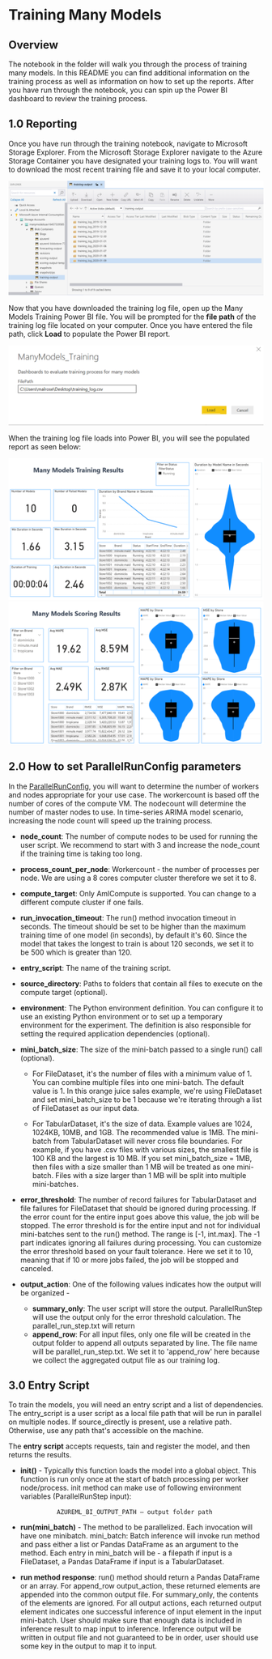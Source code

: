 # Training Many Models

## Overview

The notebook in the folder will walk you through the process of training many models. In this README you can find additional information on the training process as well as information on how to set up the reports. After you have run through the notebook, you can spin up the Power BI dashboard to review the training process.

## 1.0 Reporting

Once you have run through the training notebook, navigate to Microsoft Storage Explorer. From the Microsoft Storage Explorer navigate to the Azure Storage Container you have designated your training logs to. You will want to download the most recent training file and save it to your local computer.

![image of Storage Explorer](../images/TrainingStorageExplorer.png)

Now that you have downloaded the training log file, open up the Many Models Training Power BI file. You will be prompted for the **file path** of the training log file located on your computer. Once you have entered the file path, click **Load** to populate the Power BI report.

 ![image of Power BI file path input](../images/TrainingLoadFile.png)

When the training log file loads into Power BI, you will see the populated report as seen below:

![image of Power BI report](../images/TrainingReport.png)
![image of Power BI report](../images/ScoringReport.png)

## 2.0 How to set ParallelRunConfig parameters

In the [ParallelRunConfig](https://docs.microsoft.com/en-us/python/api/azureml-contrib-pipeline-steps/azureml.contrib.pipeline.steps.parallel_run_config.parallelrunconfig), you will want to determine the number of workers and nodes appropriate for your use case. The workercount is based off the number of cores of the compute VM. The nodecount will determine the number of master nodes to use. In time-series ARIMA model scenario, increasing the node count will speed up the training process.

* <b>node_count</b>: The number of compute nodes to be used for running the user script. We recommend to start with 3 and increase the node_count if the training time is taking too long.

* <b>process_count_per_node</b>: Workercount - the number of processes per node. We are using a 8 cores computer cluster therefore we set it to 8.

* <b>compute_target</b>: Only AmlCompute is supported. You can change to a different compute cluster if one fails.

* <b>run_invocation_timeout</b>: The run() method invocation timeout in seconds. The timeout should be set to be higher than the maximum training time of one model (in seconds), by default it's 60. Since the model that takes the longest to train is about 120 seconds, we set it to be 500 which is greater than 120.

* <b>entry_script</b>: The name of the training script.

* <b>source_directory</b>: Paths to folders that contain all files to execute on the compute target (optional).

* <b>environment</b>: The Python environment definition. You can configure it to use an existing Python environment or to set up a temporary environment for the experiment. The definition is also responsible for setting the required application dependencies (optional).

* <b>mini_batch_size</b>: The size of the mini-batch passed to a single run() call (optional).

    * For FileDataset, it's the number of files with a minimum value of 1. You can combine multiple files into one mini-batch. The default value is 1. In this orange juice sales example, we're using FileDataset and set mini_batch_size to be 1 because we're iterating through a list of FileDataset as our input data.

    * For TabularDataset, it's the size of data. Example values are 1024, 1024KB, 10MB, and 1GB. The recommended value is 1MB. The mini-batch from TabularDataset will never cross file boundaries. For example, if you have .csv files with various sizes, the smallest file is 100 KB and the largest is 10 MB. If you set mini_batch_size = 1MB, then files with a size smaller than 1 MB will be treated as one mini-batch. Files with a size larger than 1 MB will be split into multiple mini-batches.

* <b>error_threshold</b>: The number of record failures for TabularDataset and file failures for FileDataset that should be ignored during processing. If the error count for the entire input goes above this value, the job will be stopped. The error threshold is for the entire input and not for individual mini-batches sent to the run() method. The range is [-1, int.max]. The -1 part indicates ignoring all failures during processing. You can customize the error threshold based on your fault tolerance. Here we set it to 10, meaning that if 10 or more jobs failed, the job will be stopped and canceled.

* <b>output_action</b>: One of the following values indicates how the output will be organized -
    * <b>summary_only</b>: The user script will store the output. ParallelRunStep will use the output only for the error threshold calculation. The parallel_run_step.txt will return
    * <b>append_row</b>: For all input files, only one file will be created in the output folder to append all outputs separated by line. The file name will be parallel_run_step.txt. We set it to 'append_row' here because we collect the aggregated output file as our training log.


## 3.0 Entry Script

To train the models, you will need an entry script and a list of dependencies. The entry_script is a user script as a local file path that will be run in parallel on multiple nodes. If source_directly is present, use a relative path. Otherwise, use any path that's accessible on the machine.

The <b>entry script</b> accepts requests, tain and register the model, and then returns the results.

* <b>init()</b> - Typically this function loads the model into a global object. This function is run only once at the start of batch processing per worker node/process. init method can make use of following environment variables (ParallelRunStep input):

                AZUREML_BI_OUTPUT_PATH – output folder path

* <b>run(mini_batch)</b> - The method to be parallelized. Each invocation will have one minibatch.
    mini_batch: Batch inference will invoke run method and pass either a list or Pandas DataFrame as an argument to the method. Each entry in mini_batch will be - a filepath if input is a FileDataset, a Pandas DataFrame if input is a TabularDataset.

* <b>run method response</b>: run() method should return a Pandas DataFrame or an array. For append_row output_action, these returned elements are appended into the common output file. For summary_only, the contents of the elements are ignored. For all output actions, each returned output element indicates one successful inference of input element in the input mini-batch. User should make sure that enough data is included in inference result to map input to inference. Inference output will be written in output file and not guaranteed to be in order, user should use some key in the output to map it to input.
